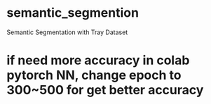 # semantic_segmention
Semantic Segmentation with Tray Dataset


# if need more accuracy in colab pytorch NN, change epoch to 300~500 for get better accuracy
